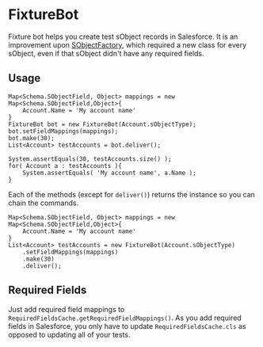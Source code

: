 # FixtureBot

Fixture bot helps you create test sObject records in Salesforce. It is an improvement upon [SObjectFactory](https://github.com/seanpat09/sobjectfactory), which required a new class for every sObject, even if that sObject didn't have any required fields.



## Usage

```
Map<Schema.SObjectField, Object> mappings = new Map<Schema.SObjectField,Object>{
	Account.Name = 'My account name'
}
FixtureBot bot = new FixtureBot(Account.sObjectType);
bot.setFieldMappings(mappings);
bot.make(30);
List<Account> testAccounts = bot.deliver();

System.assertEquals(30, testAccounts.size() );
for( Account a : testAccounts ){
	System.assertEquals( 'My account name', a.Name );
}
```

Each of the methods (except for `deliver()`) returns the instance so you can chain the commands.

```
Map<Schema.SObjectField, Object> mappings = new Map<Schema.SObjectField,Object>{
	Account.Name = 'My account name'
}
List<Account> testAccounts = new FixtureBot(Account.sObjectType)
	.setFieldMappings(mappings)
	.make(30)
	.deliver();
```

## Required Fields

Just add required field mappings to `RequiredFieldsCache.getRequiredFieldMappings()`. As you add required fields in Salesforce, you only have to update `RequiredFieldsCache.cls` as opposed to updating all of your tests.

